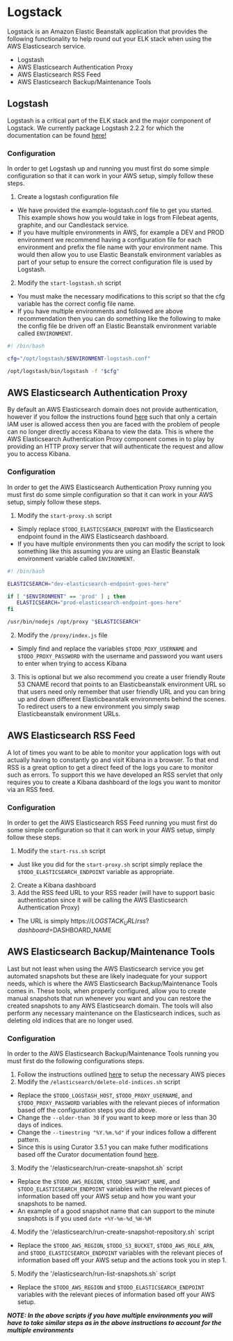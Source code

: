 # Logstack
Logstack is an Amazon Elastic Beanstalk application that provides the following functionality to help round out your ELK stack when using the AWS Elasticsearch service.

- Logstash
- AWS Elasticsearch Authentication Proxy
- AWS Elasticsearch RSS Feed
- AWS Elasticsearch Backup/Maintenance Tools

## Logstash
Logstash is a critical part of the ELK stack and the major component of Logstack. We currently package Logstash 2.2.2 for which the documentation can be found [here!](https://www.elastic.co/guide/en/logstash/2.2/introduction.html)

### Configuration
In order to get Logstash up and running you must first do some simple configuration so that it can work in your AWS setup, simply follow these steps.

1. Create a logstash configuration file
  * We have provided the example-logstash.conf file to get you started. This example shows how you would take in logs from Filebeat agents, graphite, and our Candlestack service.
  * If you have multiple environments in AWS, for example a DEV and PROD environment we recommend having a configuration file for each environment and prefix the file name with your environment name. This would then allow you to use Elastic Beanstalk environment variables as part of your setup to ensure the correct configuration file is used by Logstash.
2. Modify the `start-logstash.sh` script
  * You must make the necessary modifications to this script so that the cfg variable has the correct config file name.
  * If you have multiple environments and followed are above recommendation then you can do something like the following to make the config file be driven off an Elastic Beanstalk environment variable called `ENVIRONMENT`.
  ```bash
  #! /bin/bash

  cfg="/opt/logstash/$ENVIRONMENT-logstash.conf"

  /opt/logstash/bin/logstash -f "$cfg"
  ```

## AWS Elasticsearch Authentication Proxy
By default an AWS Elasticsearch domain does not provide authentication, however if you follow the instructions found [here](https://aws.amazon.com/blogs/security/how-to-control-access-to-your-amazon-elasticsearch-service-domain/) such that only a certain IAM user is allowed access then you are faced with the problem of people can no longer directly access Kibana to view the data. This is where the AWS Elasticsearch Authentication Proxy component comes in to play by providing an HTTP proxy server that will authenticate the request and allow you to access Kibana.

### Configuration
In order to get the AWS Elasticsearch Authentication Proxy running you must first do some simple configuration so that it can work in your AWS setup, simply follow these steps.

1. Modify the `start-proxy.sh` script
 * Simply replace `$TODO_ELASTICSEARCH_ENDPOINT` with the Elasticsearch endpoint found in the AWS Elasticsearch dashboard.
 * If you have multiple environments then you can modify the script to look something like this assuming you are using an Elastic Beanstalk environment variable called `ENVIRONMENT`.
 ```bash
 #! /bin/bash

 ELASTICSEARCH="dev-elasticsearch-endpoint-goes-here"

 if [ "$ENVIRONMENT" == 'prod' ] ; then
 	ELASTICSEARCH="prod-elasticsearch-endpoint-goes-here"
 fi

 /usr/bin/nodejs /opt/proxy "$ELASTICSEARCH"
 ```
2. Modify the `/proxy/index.js` file
 * Simply find and replace the variables `$TODO_POXY_USERNAME` and `$TODO_PROXY_PASSWORD` with the username and password you want users to enter when trying to access Kibana
3. This is optional but we also recommend you create a user friendly Route 53 CNAME record that points to an Elasticbeanstalk environment URL so that users need only remember that user friendly URL and you can bring up and down different Elasticbeanstalk environments behind the scenes. To redirect users to a new environment you simply swap Elasticbeanstalk environment URLs.

## AWS Elasticsearch RSS Feed
A lot of times you want to be able to monitor your application logs with out actually having to constantly go and visit Kibana in a browser. To that end RSS is a great option to get a direct feed of the logs you care to monitor such as errors. To support this we have developed an RSS servlet that only requires you to create a Kibana dashboard of the logs you want to monitor via an RSS feed.

### Configuration
In order to get the AWS Elasticsearch RSS Feed running you must first do some simple configuration so that it can work in your AWS setup, simply follow these steps.

1. Modify the `start-rss.sh` script
 * Just like you did for the `start-proxy.sh` script simply replace the `$TODO_ELASTICSEARCH_ENDPOINT` variable as appropriate.
2. Create a Kibana dashboard
3. Add the RSS feed URL to your RSS reader (will have to support basic authentication since it will be calling the AWS Elasticsearch Authentication Proxy)
 * The URL is simply https://$LOGSTACK_URL/rss?dashboard=$DASHBOARD_NAME
 
## AWS Elasticsearch Backup/Maintenance Tools
Last but not least when using the AWS Elasticsearch service you get automated snapshots but these are likely inadequate for your support needs, which is where the AWS Elasticsearch Backup/Maintenance Tools comes in. These tools, when properly configured, allow you to create manual snapshots that run whenever you want and you can restore the created snapshots to any AWS Elasticsearch domain. The tools will also perform any necessary maintenance on the Elasticsearch indices, such as deleting old indices that are no longer used.

### Configuration
In order to the AWS Elasticsearch Backup/Maintenance Tools running you must first do the following configurations steps.

1. Follow the instructions outlined [here](http://docs.aws.amazon.com/elasticsearch-service/latest/developerguide/es-managedomains.html#es-managedomains-snapshots) to setup the necessary AWS pieces
2. Modify the `/elasticsearch/delete-old-indices.sh` script
 * Replace the `$TODO_LOGSTASH_HOST`, `$TODO_PROXY_USERNAME`, and `$TODO_PROXY_PASSWORD` variables with the relevant pieces of information based off the configuration steps you did above.
 * Change the `--older-than 30` if you want to keep more or less than 30 days of indices.
 * Change the `--timestring "%Y.%m.%d"` if your indices follow a different pattern.
 * Since this is using Curator 3.5.1 you can make futher modifications based off the Curator documentation found [here](https://www.elastic.co/guide/en/elasticsearch/client/curator/3.5/getting-started.html).
3. Modify the '/elasticsearch/run-create-snapshot.sh` script
 *  Replace the `$TODO_AWS_REGION`, `$TODO_SNAPSHOT_NAME`, and `$TODO_ELASTICSEARCH_ENDPOINT` variables with the relevant pieces of information based off your AWS setup and how you want your snapshots to be named.
  * An example of a good snapshot name that can support to the minute snapshots is if you used `date +%Y-%m-%d_%H-%M`
4. Modify the '/elasticsearch/run-create-snapshot-repository.sh` script
 * Replace the `$TODO_AWS_REGION`, `$TODO_S3_BUCKET`, `$TODO_AWS_ROLE_ARN`, and `$TODO_ELASTICSEARCH_ENDPOINT` variables with the relevant pieces of information based off your AWS setup and the actions took you in step 1.
5. Modify the '/elasticsearch/run-list-snapshots.sh` script
 * Replace the `$TODO_AWS_REGION` and `$TODO_ELASTICSEARCH_ENDPOINT` variables with the relevant pieces of information based off your AWS setup.
 
_**NOTE: In the above scripts if you have multiple environments you will have to take similar steps as in the above instructions to account for the multiple environments**_
